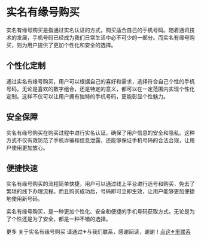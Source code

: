 # 实名有缘号购买

实名有缘号购买是指通过实名认证的方式，购买适合自己的手机号码。随着通讯技术的发展，手机号码已经成为我们日常生活中必不可少的一部分。而实名有缘号购买，则为用户提供了更加个性化和安全的选择。

## 个性化定制

通过实名有缘号购买，用户可以根据自己的喜好和需求，选择符合自己个性的手机号码。无论是喜欢的数字组合，还是特定的意义，都可以在一定范围内实现个性化定制。这样不仅可以让用户拥有独特的手机号码，更能彰显个性魅力。

## 安全保障

实名有缘号购买在购买过程中进行实名认证，确保了用户信息的安全和隐私。这种方式不仅有效防范了手机诈骗和信息泄露，还能够保证手机号码的合法合规，让用户使用更加放心。

## 便捷快速

实名有缘号购买的流程简单快捷，用户可以通过线上平台进行选号和购买，免去了繁琐的线下办理流程。而且购买成功后，号码即可立即生效，让用户能够更加便捷地使用新号码。

实名有缘号购买，是一种更加个性化、安全和便捷的手机号码获取方式。无论是为了个性还是为了安全，都是一种不错的选择。

更多 关于实名有缘号购买 请通过✈与我们联系，感谢阅读，谢谢！[点这✈里联系](https://gg.k02.cc)